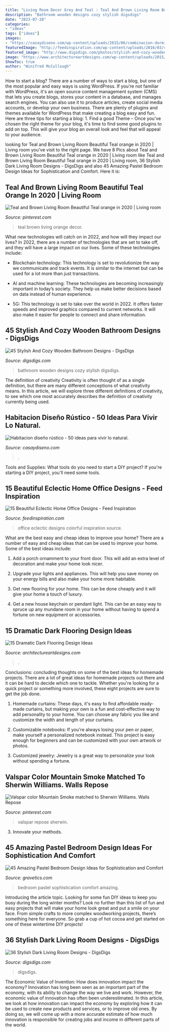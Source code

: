 ```yaml
---
title: "Living Room Decor Grey And Teal : Teal And Brown Living Room Beautiful Teal Orange In 2020"
description: "Bathroom wooden designs cozy stylish digsdigs"
date: "2023-07-28"
categories:
- "ideas"
tags: ["ideas"]
images:
- "https://casaydiseno.com/wp-content/uploads/2015/06/combinacion-dormitorio-rustico-moderno-estilo.jpg"
featuredImage: "http://feedinspiration.com/wp-content/uploads/2016/03/colorful-eclectic-home-office.jpeg"
featured_image: "http://www.digsdigs.com/photos/stylish-and-cozy-wooden-bathroom-designs-41.jpg"
image: "https://www.architectureartdesigns.com/wp-content/uploads/2015/03/141-1024x682.jpg"
ShowToc: true
author: "Winifred McCullough"
---
```



How to start a blog?
There are a number of ways to start a blog, but one of the most popular and easy ways is using WordPress. If you're not familiar with WordPress, it's an open source content management system (CMS) that lets you create blogs, stores your content in a database, and manages search engines. You can also use it to produce articles, create social media accounts, or develop your own business. There are plenty of plugins and themes available for WordPress that make creating a blog easy and fun. Here are three tips for starting a blog: 1. Find a good Theme – Once you've chosen the right theme for your blog, it's time to find some good plugins to add on top. This will give your blog an overall look and feel that will appeal to your audience. 
	

		
looking for Teal and Brown Living Room Beautiful Teal orange in 2020 | Living room you've visit to the right page. We have 8 Pics about Teal and Brown Living Room Beautiful Teal orange in 2020 | Living room like Teal and Brown Living Room Beautiful Teal orange in 2020 | Living room, 36 Stylish Dark Living Room Designs - DigsDigs and also 45 Amazing Pastel Bedroom Design Ideas for Sophistication and Comfort. Here it is:
		
    
## Teal And Brown Living Room Beautiful Teal Orange In 2020 | Living Room

<img loading=lazy src="https://i.pinimg.com/736x/89/5c/a7/895ca781e680424ac577e6fe8a0f7e99.jpg" onerror="this.onerror=null;this.src='https://tse3.mm.bing.net/th?id=OIP.-pdRLtbhZvRR-MRLUS5LQwHaJ3&amp;pid=15.1';" alt="Teal and Brown Living Room Beautiful Teal orange in 2020 | Living room">

_Source: pinterest.com_

>teal brown living orange decor. 

	

What new technologies will catch on in 2022, and how will they impact our lives?
In 2022, there are a number of technologies that are set to take off, and they will have a large impact on our lives. Some of these technologies include: 
- Blockchain technology: This technology is set to revolutionize the way we communicate and track events. It is similar to the internet but can be used for a lot more than just transactions. 

- AI and machine learning: These technologies are becoming increasingly important in today’s society. They help us make better decisions based on data instead of human experience. 

- 5G: This technology is set to take over the world in 2022. It offers faster speeds and improved graphics compared to current networks. It will also make it easier for people to connect and share information.

    
## 45 Stylish And Cozy Wooden Bathroom Designs - DigsDigs

<img loading=lazy src="http://www.digsdigs.com/photos/stylish-and-cozy-wooden-bathroom-designs-41.jpg" onerror="this.onerror=null;this.src='https://tse4.mm.bing.net/th?id=OIP.YO70poTRL6xux84X0kAR0wHaLP&amp;pid=15.1';" alt="45 Stylish And Cozy Wooden Bathroom Designs - DigsDigs">

_Source: digsdigs.com_

>bathroom wooden designs cozy stylish digsdigs. 

	

The definition of creativity
Creativity is often thought of as a single definition, but there are many different conceptions of what creativity means. In this article, we will explore three different definitions of creativity, to see which one most accurately describes the definition of creativity currently being used.

    
## Habitacion Diseño Rústico - 50 Ideas Para Vivir Lo Natural.

<img loading=lazy src="https://casaydiseno.com/wp-content/uploads/2015/06/combinacion-dormitorio-rustico-moderno-estilo.jpg" onerror="this.onerror=null;this.src='https://tse3.mm.bing.net/th?id=OIP.IVUbj8UDsyv7cUlH-Boe-wHaKX&amp;pid=15.1';" alt="Habitacion diseño rústico - 50 ideas para vivir lo natural.">

_Source: casaydiseno.com_

>. 

	

Tools and Supplies: What tools do you need to start a DIY project?
If you're starting a DIY project, you'll need some tools.

    
## 15 Beautiful Eclectic Home Office Designs - Feed Inspiration

<img loading=lazy src="http://feedinspiration.com/wp-content/uploads/2016/03/colorful-eclectic-home-office.jpeg" onerror="this.onerror=null;this.src='https://tse1.mm.bing.net/th?id=OIP.Hrz53C48rV8b2Z4GResUpgHaJ3&amp;pid=15.1';" alt="15 Beautiful Eclectic Home Office Designs - Feed Inspiration">

_Source: feedinspiration.com_

>office eclectic designs colorful inspiration source. 

	

What are the best easy and cheap ideas to improve your home?
There are a number of easy and cheap ideas that can be used to improve your home. Some of the best ideas include:
1. Add a porch ornamment to your front door. This will add an extra level of decoration and make your home look nicer.

2. Upgrade your lights and appliances. This will help you save money on your energy bills and also make your home more habitable.

3. Get new flooring for your home. This can be done cheaply and it will give your home a touch of luxury.

4. Get a new house keychain or pendant light. This can be an easy way to spruce up any mundane room in your home without having to spend a fortune on new equipment or accessories.

    
## 15 Dramatic Dark Flooring Design Ideas

<img loading=lazy src="https://www.architectureartdesigns.com/wp-content/uploads/2015/03/141-1024x682.jpg" onerror="this.onerror=null;this.src='https://tse1.mm.bing.net/th?id=OIP.utPgSFx_97c3IAFpYt37SgHaE7&amp;pid=15.1';" alt="15 Dramatic Dark Flooring Design Ideas">

_Source: architectureartdesigns.com_

>. 

	

Conclusions: concluding thoughts on some of the best ideas for homemade projects.
There are a lot of great ideas for homemade projects out there and it can be hard to decide which one to tackle. Whether you're looking for a quick project or something more involved, these eight projects are sure to get the job done. 
1. Homemade curtains: These days, it's easy to find affordable ready-made curtains, but making your own is a fun and cost-effective way to add personality to your home. You can choose any fabric you like and customize the width and length of your curtains.

2. Customizable notebooks: If you're always losing your pen or paper, make yourself a personalized notebook instead. This project is easy enough for beginners and can be customized with your own artwork or photos.

3. Customized jewelry: Jewelry is a great way to personalize your look without spending a fortune.

    
## Valspar Color Mountain Smoke Matched To Sherwin Williams. Walls Repose

<img loading=lazy src="https://i.pinimg.com/736x/fc/03/66/fc0366baa5489179e998639179fbaa3d.jpg" onerror="this.onerror=null;this.src='https://tse4.mm.bing.net/th?id=OIP.i5O12kIv_lzH8BThVau3OgHaJ3&amp;pid=15.1';" alt="Valspar color Mountain Smoke matched to Sherwin Williams. Walls Repose">

_Source: pinterest.com_

>valspar repose sherwin. 

	

3. Innovate your methods.

    
## 45 Amazing Pastel Bedroom Design Ideas For Sophistication And Comfort

<img loading=lazy src="https://www.gravetics.com/wp-content/uploads/2017/09/Pastel-Blue-Bedroom-Design-Ideas-2018.jpg" onerror="this.onerror=null;this.src='https://tse2.mm.bing.net/th?id=OIP.X7ZxzRRiQm9xdyW1wPBbdAHaKd&amp;pid=15.1';" alt="45 Amazing Pastel Bedroom Design Ideas for Sophistication and Comfort">

_Source: gravetics.com_

>bedroom pastel sophistication comfort amazing. 

	

Introducing the article topic.
Looking for some fun DIY ideas to keep you busy during the long winter months? Look no further than this list of fun and easy projects that will make your home look great and put a smile on your face. From simple crafts to more complex woodworking projects, there’s something here for everyone. So grab a cup of hot cocoa and get started on one of these wintertime DIY projects!

    
## 36 Stylish Dark Living Room Designs - DigsDigs

<img loading=lazy src="https://www.digsdigs.com/photos/stylish-dark-living-room-designs-36.jpg" onerror="this.onerror=null;this.src='https://tse1.mm.bing.net/th?id=OIP._IVZB0gQZv55o66t5nPRjwHaE6&amp;pid=15.1';" alt="36 Stylish Dark Living Room Designs - DigsDigs">

_Source: digsdigs.com_

>digsdigs. 

	

The Economic Value of Invention: How does innovation impact the economy?
Innovation has long been seen as an important part of the economy, with its ability to change the way we live and work. However, the economic value of innovation has often been underestimated. In this article, we look at how innovation can impact the economy by exploring how it can be used to create new products and services, or to improve old ones. By doing so, we will come up with a more accurate estimate of how much innovation is responsible for creating jobs and income in different parts of the world.


